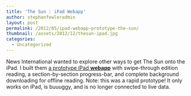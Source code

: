 ```yaml
---
title: 'The Sun : iPad Webapp'
author: stephanfowleradmin
layout: post
permalink: /2012/05/ipad-webapp-prototype-the-sun/
thumbnail: /assets/2012/12/thesun-ipad.jpg
categories:
  - Uncategorized
---
```


News International wanted to explore other ways to get The Sun onto the iPad. I built them [a prototype iPad **webapp**][1] with swipe-through edition reading, a section-by-section progress-bar, and complete background downloading for offline reading. Note: this was a rapid prototype! It only works on iPad, is buuuggy, and is no longer connected to live data.

 [1]: http://thesun.tmpurl.net/ "The Sun Ipad Webapp"
